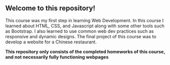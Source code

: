 ## Welcome to this repository!

This course was my first step in learning Web Development. In this course I learned about HTML, CSS, and Javascript along with some other tools such as Bootstrap. I also learned to use common web dev practices such as responsive and dynamic designs. The final project of this course was to develop a website for a Chinese restaurant. 

**This repository only consists of the completed homeworks of this course, and not necessarily fully functioning webpages**
